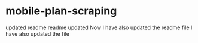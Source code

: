 # mobile-plan-scraping

updated readme
readme updated
Now I have also updated the readme file
I have also updated the file